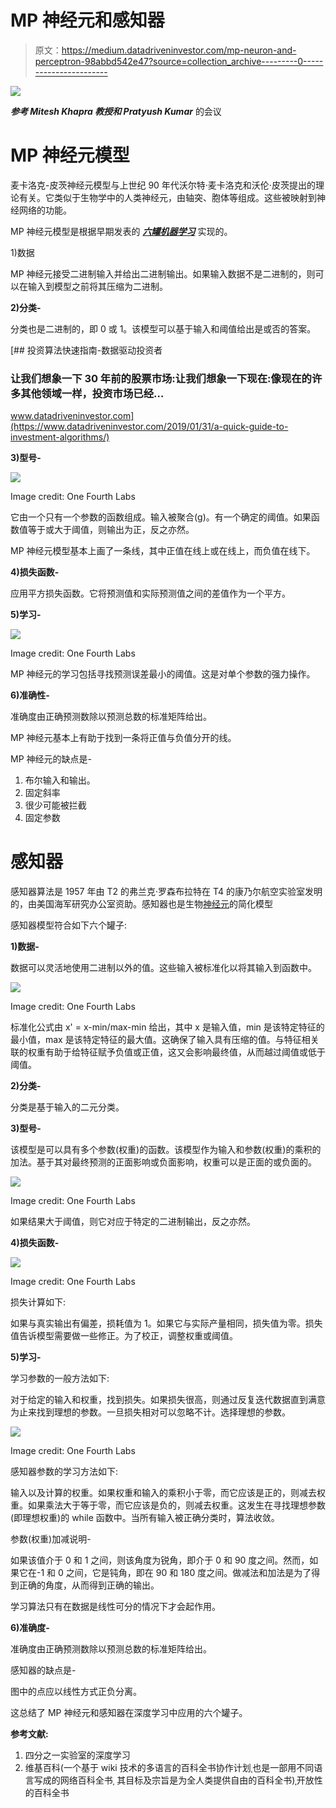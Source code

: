 # MP 神经元和感知器

> 原文：<https://medium.datadriveninvestor.com/mp-neuron-and-perceptron-98abbd542e47?source=collection_archive---------0----------------------->

[![](img/7abcc2dcb0a22ecd0bdb5033cbde3952.png)](http://www.track.datadriveninvestor.com/1B9E)

***参考 Mitesh Khapra 教授和 Pratyush Kumar*** 的会议

# **MP 神经元模型**

麦卡洛克-皮茨神经元模型与上世纪 90 年代沃尔特·麦卡洛克和沃伦·皮茨提出的理论有关。它类似于生物学中的人类神经元，由轴突、胞体等组成。这些被映射到神经网络的功能。

MP 神经元模型是根据早期发表的 [***六罐机器学习***](https://medium.com/@nitinnaidu/six-jars-of-machine-learning-2dd5a72ca1b) 实现的。

1)数据

MP 神经元接受二进制输入并给出二进制输出。如果输入数据不是二进制的，则可以在输入到模型之前将其压缩为二进制。

**2)分类-**

分类也是二进制的，即 0 或 1。该模型可以基于输入和阈值给出是或否的答案。

[](https://www.datadriveninvestor.com/2019/01/31/a-quick-guide-to-investment-algorithms/) [## 投资算法快速指南-数据驱动投资者

### 让我们想象一下 30 年前的股票市场:让我们想象一下现在:像现在的许多其他领域一样，投资市场已经…

www.datadriveninvestor.com](https://www.datadriveninvestor.com/2019/01/31/a-quick-guide-to-investment-algorithms/) 

**3)型号-**

![](img/5a41f30c84adefe10e0518a54d84f9a3.png)

Image credit: One Fourth Labs

它由一个只有一个参数的函数组成。输入被聚合(g)。有一个确定的阈值。如果函数值等于或大于阈值，则输出为正，反之亦然。

MP 神经元模型基本上画了一条线，其中正值在线上或在线上，而负值在线下。

**4)损失函数-**

应用平方损失函数。它将预测值和实际预测值之间的差值作为一个平方。

**5)学习-**

![](img/a999e154fea1204f1c76d6fe9bd910a6.png)

Image credit: One Fourth Labs

MP 神经元的学习包括寻找预测误差最小的阈值。这是对单个参数的强力操作。

**6)准确性-**

准确度由正确预测数除以预测总数的标准矩阵给出。

MP 神经元基本上有助于找到一条将正值与负值分开的线。

MP 神经元的缺点是-

1.  布尔输入和输出。
2.  固定斜率
3.  很少可能被拦截
4.  固定参数

# **感知器**

感知器算法是 1957 年由 T2 的弗兰克·罗森布拉特在 T4 的康乃尔航空实验室发明的，由美国海军研究办公室资助。感知器也是生物[神经元](https://en.wikipedia.org/wiki/Neuron)的简化模型

感知器模型符合如下六个罐子:

**1)数据-**

数据可以灵活地使用二进制以外的值。这些输入被标准化以将其输入到函数中。

![](img/0b36d3c04a1853186f2447217ee49d0e.png)

Image credit: One Fourth Labs

标准化公式由 x' = x-min/max-min 给出，其中 x 是输入值，min 是该特定特征的最小值，max 是该特定特征的最大值。这确保了输入具有压缩的值。与特征相关联的权重有助于给特征赋予负值或正值，这又会影响最终值，从而越过阈值或低于阈值。

**2)分类-**

分类是基于输入的二元分类。

**3)型号-**

该模型是可以具有多个参数(权重)的函数。该模型作为输入和参数(权重)的乘积的加法。基于其对最终预测的正面影响或负面影响，权重可以是正面的或负面的。

![](img/55d828e7424830e9d5802b45a25f4048.png)

Image credit: One Fourth Labs

如果结果大于阈值，则它对应于特定的二进制输出，反之亦然。

**4)损失函数-**

![](img/cef44e8def399a01a88caf97a08ccd9e.png)

Image credit: One Fourth Labs

损失计算如下:

如果与真实输出有偏差，损耗值为 1。如果它与实际产量相同，损失值为零。损失值告诉模型需要做一些修正。为了校正，调整权重或阈值。

**5)学习-**

学习参数的一般方法如下:

对于给定的输入和权重，找到损失。如果损失很高，则通过反复迭代数据直到满意为止来找到理想的参数。一旦损失相对可以忽略不计。选择理想的参数。

![](img/94a23d9da7614aab3850b607b0d3d911.png)

Image credit: One Fourth Labs

感知器参数的学习方法如下:

输入以及计算的权重。如果权重和输入的乘积小于零，而它应该是正的，则减去权重。如果乘法大于等于零，而它应该是负的，则减去权重。这发生在寻找理想参数(即理想权重)的 while 函数中。当所有输入被正确分类时，算法收敛。

参数(权重)加减说明-

如果该值介于 0 和 1 之间，则该角度为锐角，即介于 0 和 90 度之间。然而，如果它在-1 和 0 之间，它是钝角，即在 90 和 180 度之间。做减法和加法是为了得到正确的角度，从而得到正确的输出。

学习算法只有在数据是线性可分的情况下才会起作用。

**6)准确度-**

准确度由正确预测数除以预测总数的标准矩阵给出。

感知器的缺点是-

图中的点应以线性方式正负分离。

这总结了 MP 神经元和感知器在深度学习中应用的六个罐子。

**参考文献:**

1.  四分之一实验室的深度学习
2.  维基百科(一个基于 wiki 技术的多语言的百科全书协作计划ˌ也是一部用不同语言写成的网络百科全书ˌ 其目标及宗旨是为全人类提供自由的百科全书)ˌ开放性的百科全书